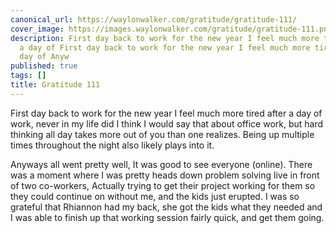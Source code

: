 ```yaml
---
canonical_url: https://waylonwalker.com/gratitude/gratitude-111/
cover_image: https://images.waylonwalker.com/gratitude/gratitude-111.png
description: First day back to work for the new year I feel much more tired after
  a day of First day back to work for the new year I feel much more tired after a
  day of Anyw
published: true
tags: []
title: Gratitude 111
---
```


First day back to work for the new year I feel much more tired after a day of work, never in my life did I think I would say that about office work, but hard thinking all day takes more out of you than one realizes.  Being up multiple times throughout the night also likely plays into it.

Anyways all went pretty well, It was good to see everyone (online).  There was a moment where I was pretty heads down problem solving live in front of two co-workers, Actually trying to get their project working for them so they could continue on without me, and the kids just erupted.  I was so grateful that Rhiannon had my back, she got the kids what they needed and I was able to finish up that working session fairly quick, and get them going.